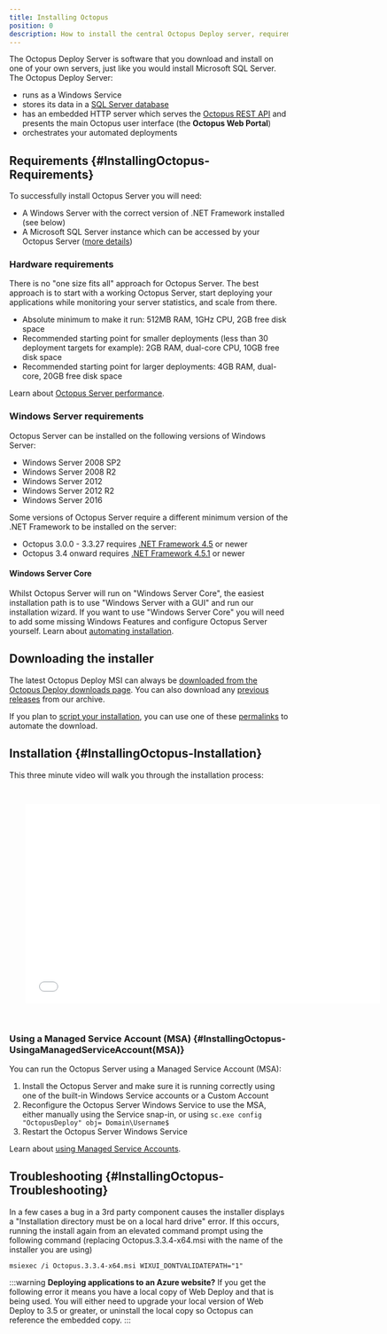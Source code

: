 ```yaml
---
title: Installing Octopus
position: 0
description: How to install the central Octopus Deploy server, requirements, and troubleshooting.
---
```


The Octopus Deploy Server is software that you download and install on one of your own servers, just like you would install Microsoft SQL Server. The Octopus Deploy Server:

- runs as a Windows Service
- stores its data in a [SQL Server database](/docs/administration/octopus-database/index.md)
- has an embedded HTTP server which serves the [Octopus REST API](/docs/api-and-integration/octopus-rest-api.md) and presents the main Octopus user interface (the **Octopus Web Portal**)
- orchestrates your automated deployments

## Requirements {#InstallingOctopus-Requirements}

To successfully install Octopus Server you will need:

- A Windows Server with the correct version of .NET Framework installed (see below)
- A Microsoft SQL Server instance which can be accessed by your Octopus Server ([more details](/docs/installation/installing-octopus/sql-server-database-requirements.md))

### Hardware requirements

There is no "one size fits all" approach for Octopus Server. The best approach is to start with a working Octopus Server, start deploying your applications while monitoring your server statistics, and scale from there.

- Absolute minimum to make it run: 512MB RAM, 1GHz CPU, 2GB free disk space
- Recommended starting point for smaller deployments (less than 30 deployment targets for example): 2GB RAM, dual-core CPU, 10GB free disk space
- Recommended starting point for larger deployments: 4GB RAM, dual-core, 20GB free disk space

Learn about [Octopus Server performance](/docs/administration/performance.md).

### Windows Server requirements

Octopus Server can be installed on the following versions of Windows Server:

- Windows Server 2008 SP2
- Windows Server 2008 R2
- Windows Server 2012
- Windows Server 2012 R2
- Windows Server 2016

Some versions of Octopus Server require a different minimum version of the .NET Framework to be installed on the server:

- Octopus 3.0.0 - 3.3.27 requires [.NET Framework 4.5](https://www.microsoft.com/en-au/download/details.aspx?id=30653) or newer
- Octopus 3.4 onward requires [.NET Framework 4.5.1](https://www.microsoft.com/en-au/download/details.aspx?id=40773) or newer

#### Windows Server Core

Whilst Octopus Server will run on "Windows Server Core", the easiest installation path is to use "Windows Server with a GUI" and run our installation wizard. If you want to use "Windows Server Core" you will need to add some missing Windows Features and configure Octopus Server yourself. Learn about [automating installation](/docs/installation/installing-octopus/automating-installation.md).

## Downloading the installer

The latest Octopus Deploy MSI can always be [downloaded from the Octopus Deploy downloads page](https://octopus.com/downloads). You can also download any [previous releases](https://octopus.com/downloads/previous) from our archive.

If you plan to [script your installation](/docs/installation/installing-octopus/automating-installation.md), you can use one of these [permalinks](/docs/reference/download-permalinks.md) to automate the download.

## Installation {#InstallingOctopus-Installation}

This three minute video will walk you through the installation process:

<iframe src="//fast.wistia.net/embed/iframe/fsxoijvtvm" allowtransparency="true" frameborder="0" scrolling="no" class="wistia_embed" name="wistia_embed" allowfullscreen="" mozallowfullscreen="" webkitallowfullscreen="" oallowfullscreen="" msallowfullscreen="" width="640" height="360" style="margin: 30px"></iframe>

### Using a Managed Service Account (MSA) {#InstallingOctopus-UsingaManagedServiceAccount(MSA)}

You can run the Octopus Server using a Managed Service Account (MSA):

1. Install the Octopus Server and make sure it is running correctly using one of the built-in Windows Service accounts or a Custom Account
1. Reconfigure the Octopus Server Windows Service to use the MSA, either manually using the Service snap-in, or using `sc.exe config "OctopusDeploy" obj= Domain\Username$`
1. Restart the Octopus Server Windows Service

Learn about [using Managed Service Accounts](https://technet.microsoft.com/en-us/library/dd548356(v=ws.10).aspx).

## Troubleshooting {#InstallingOctopus-Troubleshooting}

In a few cases a bug in a 3rd party component causes the installer displays a "Installation directory must be on a local hard drive" error. If this occurs, running the install again from an elevated command prompt using the following command (replacing Octopus.3.3.4-x64.msi with the name of the installer you are using)

`msiexec /i Octopus.3.3.4-x64.msi WIXUI_DONTVALIDATEPATH="1"`

:::warning
**Deploying applications to an Azure website?**
If you get the following error it means you have a local copy of Web Deploy and that is being used. You will either need to upgrade your local version of Web Deploy to 3.5 or greater, or uninstall the local copy so Octopus can reference the embedded copy.
:::

